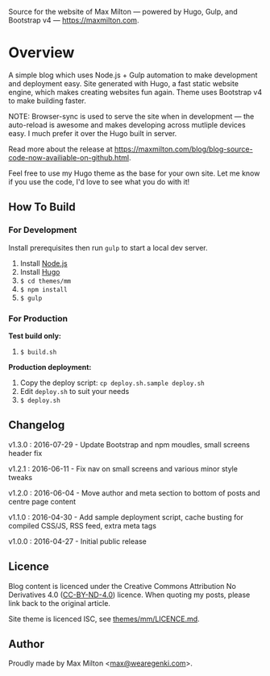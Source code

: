 Source for the website of Max Milton &mdash; powered by Hugo, Gulp, and Bootstrap v4 &mdash; <https://maxmilton.com>.

# Overview

A simple blog which uses Node.js + Gulp automation to make development and deployment easy. Site generated with Hugo, a fast static website engine, which makes creating websites fun again. Theme uses Bootstrap v4 to make building faster.

NOTE: Browser-sync is used to serve the site when in development &mdash; the auto-reload is awesome and makes developing across mutliple devices easy. I much prefer it over the Hugo built in server.

Read more about the release at <https://maxmilton.com/blog/blog-source-code-now-availiable-on-github.html>.

Feel free to use my Hugo theme as the base for your own site. Let me know if you use the code, I'd love to see what you do with it!

## How To Build

### For Development

Install prerequisites then run `gulp` to start a local dev server.

1. Install [Node.js](https://nodejs.org)
2. Install [Hugo](https://github.com/spf13/hugo/releases)
3. `$ cd themes/mm`
4. `$ npm install`
5. `$ gulp`

### For Production

**Test build only:**

1. `$ build.sh`

**Production deployment:**

1. Copy the deploy script: `cp deploy.sh.sample deploy.sh`
2. Edit `deploy.sh` to suit your needs
3. `$ deploy.sh`

## Changelog

v1.3.0
:  2016-07-29 - Update Bootstrap and npm moudles, small screens header fix

v1.2.1
:  2016-06-11 - Fix nav on small screens and various minor style tweaks

v1.2.0
:  2016-06-04 - Move author and meta section to bottom of posts and centre page content

v1.1.0
: 2016-04-30 - Add sample deployment script, cache busting for compiled CSS/JS, RSS feed, extra meta tags

v1.0.0
:  2016-04-27 - Initial public release

## Licence

Blog content is licenced under the Creative Commons Attribution No Derivatives 4.0 ([CC-BY-ND-4.0](http://creativecommons.org/licenses/by-nd/4.0/legalcode)) licence. When quoting my posts, please link back to the original article.

Site theme is licenced ISC, see [themes/mm/LICENCE.md](https://github.com/MaxMilton/MaxMilton.com/blob/master/themes/mm/LICENSE.md).

## Author

Proudly made by Max Milton &lt;<max@wearegenki.com>&gt;.
